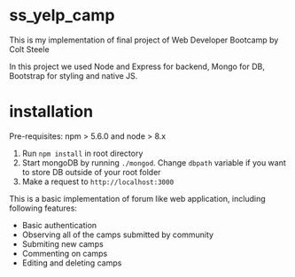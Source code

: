 # ss_yelp_camp
This is my implementation of final project of Web Developer Bootcamp by Colt Steele

In this project we used Node and Express for backend, Mongo for DB, Bootstrap for styling and native JS.

# installation
Pre-requisites: npm > 5.6.0 and node > 8.x
1. Run `npm install` in root directory
2. Start mongoDB by running `./mongod`. Change `dbpath` variable if you want to store DB outside of your root folder
3. Make a request to `http://localhost:3000`

This is a basic implementation of forum like web application, including following features:

- Basic authentication
- Observing all of the camps submitted by community
- Submiting new camps
- Commenting on camps
- Editing and deleting camps

